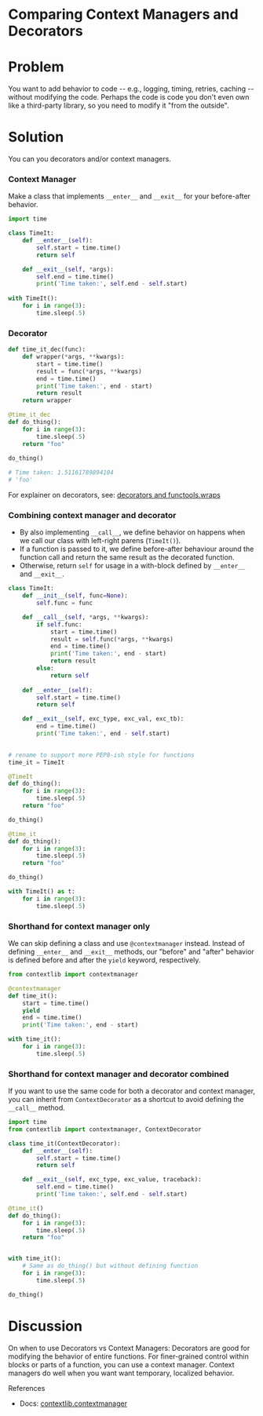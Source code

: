 # Comparing Context Managers and Decorators

# Problem

You want to add behavior to code -- e.g., logging, timing, retries, caching -- without modifying the code. Perhaps the code is code you don't even own like a third-party library, so you need to modify it "from the outside". 

# Solution

You can you decorators and/or context managers.

### Context Manager

Make a class that implements `__enter__` and `__exit__` for your before-after behavior.

```python
import time

class TimeIt:
    def __enter__(self):
        self.start = time.time()
        return self

    def __exit__(self, *args):
        self.end = time.time()
        print('Time taken:', self.end - self.start)
        
with TimeIt():
    for i in range(3):
        time.sleep(.5)
```

### Decorator

```python
def time_it_dec(func):
    def wrapper(*args, **kwargs):
        start = time.time()
        result = func(*args, **kwargs)
        end = time.time()
        print('Time taken:', end - start)
        return result
    return wrapper

@time_it_dec
def do_thing():
    for i in range(3):
        time.sleep(.5)
    return "foo"
        
do_thing()

# Time taken: 1.51161789894104
# 'foo'
```

For explainer on decorators, see: [decorators and functools.wraps](python/decorators-and-functools-wraps.md)

### Combining context manager and decorator

- By also implementing `__call__`, we define behavior on happens when we call our class with left-right parens (`TimeIt()`).
- If a function is passed to it, we define before-after behaviour around the function call and return the same result as the decorated function.
- Otherwise, return `self` for usage in a with-block defined by `__enter__` and `__exit__`.

```python
class TimeIt:
    def __init__(self, func=None):
        self.func = func    

    def __call__(self, *args, **kwargs):
        if self.func:
            start = time.time()
            result = self.func(*args, **kwargs)
            end = time.time()
            print('Time taken:', end - start)
            return result
        else:
            return self
        
    def __enter__(self):
        self.start = time.time()
        return self

    def __exit__(self, exc_type, exc_val, exc_tb):
        end = time.time()
        print('Time taken:', end - self.start)
        

# rename to support more PEP8-ish style for functions        
time_it = TimeIt
```

```python
@TimeIt
def do_thing():
    for i in range(3):
        time.sleep(.5)
    return "foo"

do_thing()
```

```python
@time_it
def do_thing():
    for i in range(3):
        time.sleep(.5)
    return "foo"

do_thing()
```

```python
with TimeIt() as t:
    for i in range(3):
        time.sleep(.5)
```


### Shorthand for context manager only

We can skip defining a class and use `@contextmanager` instead. Instead of defining `__enter__` and `__exit__` methods, our "before" and "after" behavior is defined before and after the `yield` keyword, respectively.

```python
from contextlib import contextmanager

@contextmanager
def time_it():
    start = time.time()
    yield
    end = time.time()
    print('Time taken:', end - start)

with time_it():
    for i in range(3):
        time.sleep(.5)
```

### Shorthand for context manager and decorator combined

If you want to use the same code for both a decorator and context manager, you can inherit from `ContextDecorator` as a shortcut to avoid defining the `__call__` method.

```python
import time
from contextlib import contextmanager, ContextDecorator

class time_it(ContextDecorator):
    def __enter__(self):
        self.start = time.time()
        return self

    def __exit__(self, exc_type, exc_value, traceback):
        self.end = time.time()
        print('Time taken:', self.end - self.start)

@time_it()
def do_thing():
    for i in range(3):
        time.sleep(.5)
    return "foo"


with time_it():
    # Same as do_thing() but without defining function
    for i in range(3):
        time.sleep(.5)

do_thing()
```

# Discussion

On when to use Decorators vs Context Managers: Decorators are good for modifying the behavior of entire functions. For finer-grained control within blocks or parts of a function, you can use a context manager. Context managers do well when you want want temporary, localized behavior.

References
- Docs: [contextlib.contextmanager](https://docs.python.org/3/library/contextlib.html#contextlib.contextmanager)
